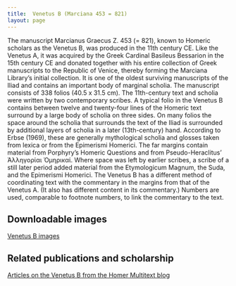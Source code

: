 ```yaml
---
title:  Venetus B (Marciana 453 = 821)
layout: page
---
```


The manuscript Marcianus Graecus Z. 453 (= 821), known to Homeric scholars as the Venetus B, was produced in the 11th century CE. Like the Venetus A, it was acquired by the Greek Cardinal Basileus Bessarion in the 15th century CE and donated together with his entire collection of Greek manuscripts to the Republic of Venice, thereby forming the Marciana Library’s initial collection. It is one of the oldest surviving manuscripts of the Iliad and contains an important body of marginal scholia. The manuscript consists of 338 folios (40.5 x 31.5 cm). The 11th-century text and scholia were written by two contemporary scribes. A typical folio in the Venetus B contains between twelve and twenty-four lines of the Homeric text surround by a large body of scholia on three sides. On many folios the space around the scholia that surrounds the text of the Iliad is surrounded by additional layers of scholia in a later (13th-century) hand. According to Erbse (1969), these are generally mythological scholia and glosses taken from lexica or from the Epimerismi Homerici. The far margins contain material from Porphyry’s Homeric Questions and from Pseudo-Heraclitus’ Ἀλληγορίαι Ὁμηρικαί. Where space was left by earlier scribes, a scribe of a still later period added material from the Etymologicum Magnum, the Suda, and the Epimerismi Homerici. The Venetus B has a different method of coordinating text with the commentary in the margins from that of the Venetus A. (It also has different content in its commentary.) Numbers are used, comparable to footnote numbers, to link the commentary to the text.


## Downloadable images

[Venetus B images](http://www.homermultitext.org/hmt-image-archive/venetus-b)


## Related publications and scholarship

[Articles on the Venetus B from the Homer Multitext blog](http://homermultitext.blogspot.com/search/label/Venetus%20B)
